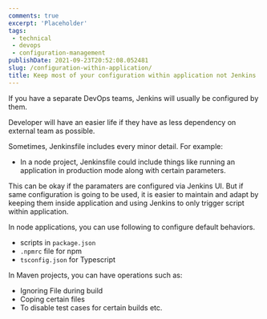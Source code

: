 ```yaml
---
comments: true
excerpt: 'Placeholder' 
tags:
 - technical
 - devops
 - configuration-management
publishDate: 2021-09-23T20:52:08.052481
slug: /configuration-within-application/
title: Keep most of your configuration within application not Jenkins
---
```


If you have a separate DevOps teams, Jenkins will usually be configured by them.

Developer will have an easier life if they have as less dependency on external team as possible.

Sometimes, Jenkinsfile includes every minor detail. For example:

- In a node project, Jenkinsfile could include things like running an application in production mode along with certain parameters.

This can be okay if the paramaters are configured via Jenkins UI. But if same configuration is going to be used, it is easier to maintain and adapt by keeping them inside application and using Jenkins to only trigger script within application.

In node applications, you can use following to configure default behaviors.

- scripts in `package.json`
- `.npmrc` file for npm
- `tsconfig.json` for Typescript

In Maven projects, you can have operations such as:

- Ignoring File during build
- Coping certain files
- To disable test cases for certain builds etc.
